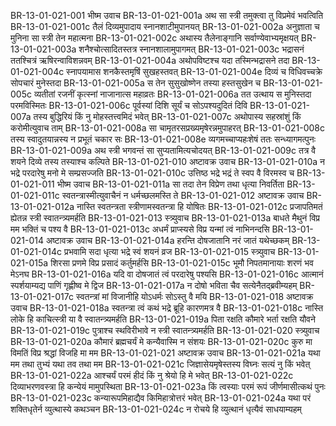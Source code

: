 BR-13-01-021-001	भीष्म उवाच
BR-13-01-021-001a	अथ सा स्त्री तमुक्त्वा तु विप्रमेवं भवत्विति
BR-13-01-021-001c	तैलं दिव्यमुपादाय स्नानशाटीमुपानयत्
BR-13-01-021-002a	अनुज्ञाता च मुनिना सा स्त्री तेन महात्मना
BR-13-01-021-002c	अथास्य तैलेनाङ्गानि सर्वाण्येवाभ्यमृक्षयत्
BR-13-01-021-003a	शनैश्चोत्सादितस्तत्र स्नानशालामुपागमत्
BR-13-01-021-003c	भद्रासनं ततश्चित्रं ऋषिरन्वाविशन्नवम्
BR-13-01-021-004a	अथोपविष्टश्च यदा तस्मिन्भद्रासने तदा
BR-13-01-021-004c	स्नापयामास शनकैस्तमृषिं सुखहस्तवत्
BR-13-01-021-004e	दिव्यं च विधिवच्चक्रे सोपचारं मुनेस्तदा
BR-13-01-021-005a	स तेन सुसुखोष्णेन तस्या हस्तसुखेन च
BR-13-01-021-005c	व्यतीतां रजनीं कृत्स्नां नाजानात्स महाव्रतः
BR-13-01-021-006a	तत उत्थाय स मुनिस्तदा परमविस्मितः
BR-13-01-021-006c	पूर्वस्यां दिशि सूर्यं च सोऽपश्यदुदितं दिवि
BR-13-01-021-007a	तस्य बुद्धिरियं किं नु मोहस्तत्त्वमिदं भवेत्
BR-13-01-021-007c	अथोपास्य सहस्रांशुं किं करोमीत्युवाच ताम्
BR-13-01-021-008a	सा चामृतरसप्रख्यमृषेरन्नमुपाहरत्
BR-13-01-021-008c	तस्य स्वादुतयान्नस्य न प्रभूतं चकार सः
BR-13-01-021-008e	व्यगमच्चाप्यहःशेषं ततः सन्ध्यागमत्पुनः
BR-13-01-021-009a	अथ स्त्री भगवन्तं सा सुप्यतामित्यचोदयत्
BR-13-01-021-009c	तत्र वै शयने दिव्ये तस्य तस्याश्च कल्पिते
BR-13-01-021-010	अष्टावक्र उवाच
BR-13-01-021-010a	न भद्रे परदारेषु मनो मे सम्प्रसज्जति
BR-13-01-021-010c	उत्तिष्ठ भद्रे भद्रं ते स्वप वै विरमस्व च
BR-13-01-021-011	भीष्म उवाच
BR-13-01-021-011a	सा तदा तेन विप्रेण तथा धृत्या निवर्तिता
BR-13-01-021-011c	स्वतन्त्रास्मीत्युवाचैनं न धर्मच्छलमस्ति ते
BR-13-01-021-012	अष्टावक्र उवाच
BR-13-01-021-012a	नास्ति स्वतन्त्रता स्त्रीणामस्वतन्त्रा हि योषितः
BR-13-01-021-012c	प्रजापतिमतं ह्येतन्न स्त्री स्वातन्त्र्यमर्हति
BR-13-01-021-013	स्त्र्युवाच
BR-13-01-021-013a	बाधते मैथुनं विप्र मम भक्तिं च पश्य वै
BR-13-01-021-013c	अधर्मं प्राप्स्यसे विप्र यन्मां त्वं नाभिनन्दसि
BR-13-01-021-014	अष्टावक्र उवाच
BR-13-01-021-014a	हरन्ति दोषजातानि नरं जातं यथेच्छकम्
BR-13-01-021-014c	प्रभवामि सदा धृत्या भद्रे स्वं शयनं व्रज
BR-13-01-021-015	स्त्र्युवाच
BR-13-01-021-015a	शिरसा प्रणमे विप्र प्रसादं कर्तुमर्हसि
BR-13-01-021-015c	भूमौ निपतमानायाः शरणं भव मेऽनघ
BR-13-01-021-016a	यदि वा दोषजातं त्वं परदारेषु पश्यसि
BR-13-01-021-016c	आत्मानं स्पर्शयाम्यद्य पाणिं गृह्णीष्व मे द्विज
BR-13-01-021-017a	न दोषो भविता चैव सत्येनैतद्ब्रवीम्यहम्
BR-13-01-021-017c	स्वतन्त्रां मां विजानीहि योऽधर्मः सोऽस्तु वै मयि
BR-13-01-021-018	अष्टावक्र उवाच
BR-13-01-021-018a	स्वतन्त्रा त्वं कथं भद्रे ब्रूहि कारणमत्र वै
BR-13-01-021-018c	नास्ति लोके हि काचित्स्त्री या वै स्वातन्त्र्यमर्हति
BR-13-01-021-019a	पिता रक्षति कौमारे भर्ता रक्षति यौवने
BR-13-01-021-019c	पुत्राश्च स्थविरीभावे न स्त्री स्वातन्त्र्यमर्हति
BR-13-01-021-020	स्त्र्युवाच
BR-13-01-021-020a	कौमारं ब्रह्मचर्यं मे कन्यैवास्मि न संशयः
BR-13-01-021-020c	कुरु मा विमतिं विप्र श्रद्धां विजहि मा मम
BR-13-01-021-021	अष्टावक्र उवाच
BR-13-01-021-021a	यथा मम तथा तुभ्यं यथा तव तथा मम
BR-13-01-021-021c	जिज्ञासेयमृषेस्तस्य विघ्नः सत्यं नु किं भवेत्
BR-13-01-021-022a	आश्चर्यं परमं हीदं किं नु श्रेयो हि मे भवेत्
BR-13-01-021-022c	दिव्याभरणवस्त्रा हि कन्येयं मामुपस्थिता
BR-13-01-021-023a	किं त्वस्याः परमं रूपं जीर्णमासीत्कथं पुनः
BR-13-01-021-023c	कन्यारूपमिहाद्यैव किमिहात्रोत्तरं भवेत्
BR-13-01-021-024a	यथा परं शक्तिधृतेर्न व्युत्थास्ये कथञ्चन
BR-13-01-021-024c	न रोचये हि व्युत्थानं धृत्यैवं साधयाम्यहम्
